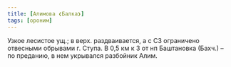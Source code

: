 ```yaml
---
title: [Алимова ❮Балка❯]
tags: [ороним]
---
```


Узкое лесистое ущ.; в верх. раздваивается, а с СЗ ограничено отвесными обрывами
г. Ступа. В 0,5 км к З от нп Баштановка (Бахч.) – по преданию, в нем укрывался
разбойник Алим.
